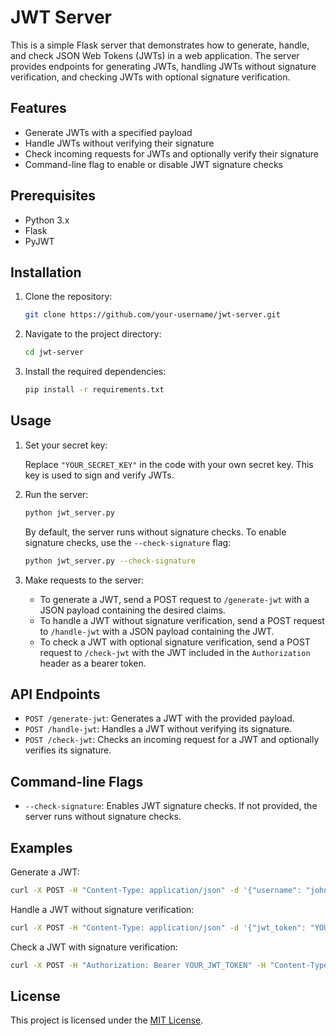 # JWT Server

This is a simple Flask server that demonstrates how to generate, handle, and check JSON Web Tokens (JWTs) in a web application. The server provides endpoints for generating JWTs, handling JWTs without signature verification, and checking JWTs with optional signature verification.

## Features

- Generate JWTs with a specified payload
- Handle JWTs without verifying their signature
- Check incoming requests for JWTs and optionally verify their signature
- Command-line flag to enable or disable JWT signature checks

## Prerequisites

- Python 3.x
- Flask
- PyJWT

## Installation

1. Clone the repository:

   ```bash
   git clone https://github.com/your-username/jwt-server.git
   ```

2. Navigate to the project directory:

   ```bash
   cd jwt-server
   ```

3. Install the required dependencies:

   ```bash
   pip install -r requirements.txt
   ```

## Usage

1. Set your secret key:

   Replace `"YOUR_SECRET_KEY"` in the code with your own secret key. This key is used to sign and verify JWTs.

2. Run the server:

   ```bash
   python jwt_server.py
   ```

   By default, the server runs without signature checks. To enable signature checks, use the `--check-signature` flag:

   ```bash
   python jwt_server.py --check-signature
   ```

3. Make requests to the server:

   - To generate a JWT, send a POST request to `/generate-jwt` with a JSON payload containing the desired claims.
   - To handle a JWT without signature verification, send a POST request to `/handle-jwt` with a JSON payload containing the JWT.
   - To check a JWT with optional signature verification, send a POST request to `/check-jwt` with the JWT included in the `Authorization` header as a bearer token.

## API Endpoints

- `POST /generate-jwt`: Generates a JWT with the provided payload.
- `POST /handle-jwt`: Handles a JWT without verifying its signature.
- `POST /check-jwt`: Checks an incoming request for a JWT and optionally verifies its signature.

## Command-line Flags

- `--check-signature`: Enables JWT signature checks. If not provided, the server runs without signature checks.

## Examples

Generate a JWT:

```bash
curl -X POST -H "Content-Type: application/json" -d '{"username": "john", "email": "john@example.com"}' http://localhost:5000/generate-jwt
```

Handle a JWT without signature verification:

```bash
curl -X POST -H "Content-Type: application/json" -d '{"jwt_token": "YOUR_JWT_TOKEN"}' http://localhost:5000/handle-jwt
```

Check a JWT with signature verification:

```bash
curl -X POST -H "Authorization: Bearer YOUR_JWT_TOKEN" -H "Content-Type: application/json" http://localhost:5000/check-jwt
```

## License

This project is licensed under the [MIT License](LICENSE).

